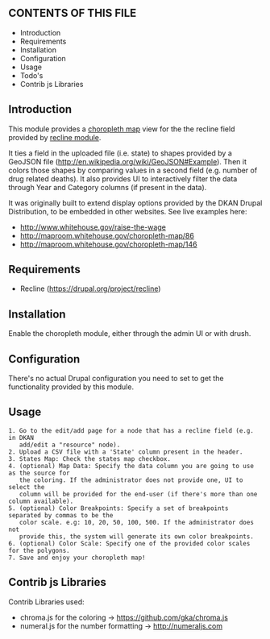 CONTENTS OF THIS FILE
---------------------
 * Introduction
 * Requirements
 * Installation
 * Configuration
 * Usage
 * Todo's
 * Contrib js Libraries


Introduction
------------

This module provides a [choropleth map](http://en.wikipedia.org/wiki/Choropleth_map)
view for the the recline field provided by [recline module](http://drupal.org/project/recline).

It ties a field in the uploaded file (i.e. state) to shapes provided by a
GeoJSON file (http://en.wikipedia.org/wiki/GeoJSON#Example). Then it colors
those shapes by comparing values in a second field (e.g. number of drug related
deaths). It also provides UI to interactively filter the data through Year and
Category columns (if present in the data).

It was originally built to extend display options provided by the DKAN Drupal
Distribution, to be embedded in other websites. See live examples here:

 - http://www.whitehouse.gov/raise-the-wage
 - http://maproom.whitehouse.gov/choropleth-map/86
 - http://maproom.whitehouse.gov/choropleth-map/146


Requirements
------------

 * Recline (https://drupal.org/project/recline)


Installation
------------

Enable the choropleth module, either through the admin UI or with drush.


Configuration
-------------

There's no actual Drupal configuration you need to set to get the
functionality provided by this module.


Usage
-----

    1. Go to the edit/add page for a node that has a recline field (e.g. in DKAN
       add/edit a "resource" node).
    2. Upload a CSV file with a 'State' column present in the header.
    3. States Map: Check the states map checkbox.
    4. (optional) Map Data: Specify the data column you are going to use as the source for
       the coloring. If the administrator does not provide one, UI to select the
       column will be provided for the end-user (if there's more than one column available).
    5. (optional) Color Breakpoints: Specify a set of breakpoints separated by commas to be the
       color scale. e.g: 10, 20, 50, 100, 500. If the administrator does not
       provide this, the system will generate its own color breakpoints.
    6. (optional) Color Scale: Specify one of the provided color scales for the polygons.
    7. Save and enjoy your choropleth map!


Contrib js Libraries
--------------------

Contrib Libraries used:

 * chroma.js for the coloring -> https://github.com/gka/chroma.js
 * numeral.js for the number formatting -> http://numeraljs.com
